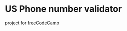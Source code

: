 # US Phone number validator

project for [freeCodeCamp](https://www.freecodecamp.org/learn/javascript-algorithms-and-data-structures-v8/build-a-telephone-number-validator-project/build-a-telephone-number-validator)

